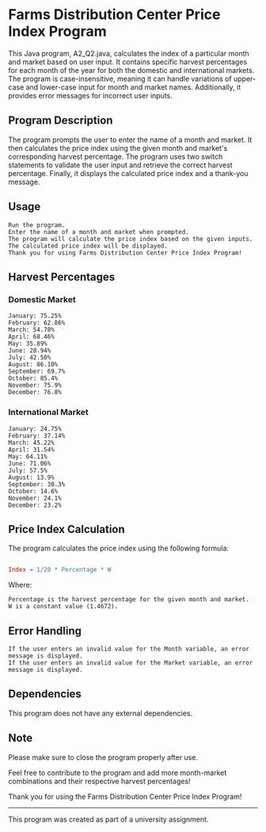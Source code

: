 # Farms Distribution Center Price Index Program

This Java program, A2_Q2.java, calculates the index of a particular month and market based on user input. It contains specific harvest percentages for each month of the year for both the domestic and international markets. The program is case-insensitive, meaning it can handle variations of upper-case and lower-case input for month and market names. Additionally, it provides error messages for incorrect user inputs.

## Program Description

The program prompts the user to enter the name of a month and market. It then calculates the price index using the given month and market's corresponding harvest percentage. The program uses two switch statements to validate the user input and retrieve the correct harvest percentage. Finally, it displays the calculated price index and a thank-you message.
## Usage

    Run the program.
    Enter the name of a month and market when prompted.
    The program will calculate the price index based on the given inputs.
    The calculated price index will be displayed.
    Thank you for using Farms Distribution Center Price Index Program!

## Harvest Percentages 
### Domestic Market

    January: 75.25%
    February: 62.86%
    March: 54.78%
    April: 68.46%
    May: 35.89%
    June: 28.94%
    July: 42.50%
    August: 86.10%
    September: 69.7%
    October: 85.4%
    November: 75.9%
    December: 76.8%

### International Market

    January: 24.75%
    February: 37.14%
    March: 45.22%
    April: 31.54%
    May: 64.11%
    June: 71.06%
    July: 57.5%
    August: 13.9%
    September: 30.3%
    October: 14.6%
    November: 24.1%
    December: 23.2%

## Price Index Calculation

The program calculates the price index using the following formula:

```makefile

Index = 1/20 * Percentage * W
```

Where:

    Percentage is the harvest percentage for the given month and market.
    W is a constant value (1.4672).

## Error Handling

    If the user enters an invalid value for the Month variable, an error message is displayed.
    If the user enters an invalid value for the Market variable, an error message is displayed.

## Dependencies

This program does not have any external dependencies.
## Note

Please make sure to close the program properly after use.

Feel free to contribute to the program and add more month-market combinations and their respective harvest percentages!

Thank you for using the Farms Distribution Center Price Index Program!

---

This program was created as part of a university assignment.
